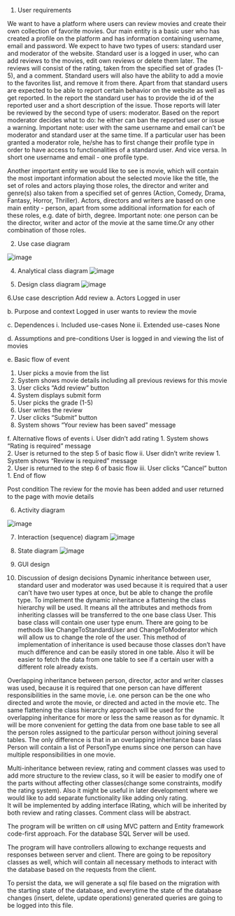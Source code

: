 



1.	User requirements


We want to have a platform where users can review movies and create their own collection of favorite movies. 
Our main entity is a basic user who has created a profile on the platform and has information containing username, email and password. 
We expect to have two types of users: standard user and moderator of the website. Standard user is a logged in user, who can add reviews to the movies, edit own reviews or delete them later. The reviews will consist of the rating, taken from the specified set of grades (1-5), and a comment. Standard users will also have the ability to add a movie to the favorites list, and remove it from there. Apart from that standard users are expected to be able to report certain behavior on the website as well as get reported. In the report the standard user has to provide the id of the reported user and a short description of the issue. Those reports will later be reviewed by the second type of users: moderator. Based on the report moderator decides what to do: he either can ban the reported user or issue a warning.
Important note: user with the same username and email can’t be moderator and standard user at the same time. If a particular user has been granted a moderator role, he/she has to first change their profile type in order to have access to functionalities of a standard user. And vice versa. In short one username and email - one profile type.

Another important entity we would like to see is movie, which will contain the most important information about the selected movie like the title, the set of roles and actors playing those roles, the director and writer and genre(s) also taken from a specified set of genres (Action, Comedy, Drama, Fantasy, Horror, Thriller). Actors, directors and writers are based on one main entity - person, apart from some additional information for each of these roles, e.g. date of birth, degree.
Important note: one person can be the director, writer and actor of the movie at the same time.Or any other combination of those roles.


2.	Use case diagram

   ![image](https://github.com/user-attachments/assets/5480c2e0-9bba-4851-a41f-d18aa34513ce)

 
4.	Analytical class diagram
 ![image](https://github.com/user-attachments/assets/dcca93cd-202f-468d-b4d2-0ed32051c03c)


5.	Design class diagram
 ![image](https://github.com/user-attachments/assets/4e8ad4cf-183e-4fa8-8c89-6f20595a6620)


6.Use case description
Add review
a.	Actors
  Logged in user

b.	Purpose and context
  Logged in user wants to review the movie

c.	Dependences
  i.	Included use-cases
  None
  ii.	Extended use-cases
  None

d.	Assumptions and pre-conditions
  User is logged in and viewing the list of movies

e.	Basic flow of event 
  1.	User picks a movie from the list
  2.	System shows movie details including all previous reviews for this movie
  3.	User clicks “Add review” button
  4.	System displays submit form
  5.	User picks the grade (1-5)
  6.	User writes the review
  7.	User clicks “Submit” button
  8.	System shows “Your review has been saved” message

f.	Alternative flows of events
  i.	User didn’t add rating
    1.  System shows “Rating is required” message	
    2.  User is returned to the step 5 of basic flow
  ii.	User didn’t write review 
    1.  System shows “Review is required” message	
    2.  User is returned to the step 6 of basic flow
  iii.	User clicks “Cancel” button
    1.  End of flow

Post condition
The review for the movie has been added and user returned to the page with movie details


6.	Activity diagram
 
![image](https://github.com/user-attachments/assets/668223e1-a12d-497d-8749-bfb7ae081c13)

7.	Interaction (sequence) diagram
 ![image](https://github.com/user-attachments/assets/3b12e76b-b582-4490-963f-e45fb6930245)


8.	State diagram
 ![image](https://github.com/user-attachments/assets/a5eab48e-1c5b-4182-8bd7-a73ac8959ed8)


9.	GUI design
  

  



10.	Discussion of design decisions
Dynamic inheritance between user, standard user and moderator was used because it is required that a user can’t have two user types at once, but be able to change the profile type.
To implement the dynamic inheritance a flattening the class hierarchy will be used. It means all the attributes and methods from inheriting classes will be transferred to the one base class User. This base class will contain one user type enum. There are going to be methods like ChangeToStandardUser and ChangeToModerator which will allow us to change the role of the user. This method of implementation of inheritance is used because those classes don’t have much difference and can be easily stored in one table. Also it will be easier to fetch the data from one table to see if a certain user with a different role already exists.

Overlapping inheritance between person, director, actor and writer classes was used, because it is required that one person can have different responsibilities in the same movie, i.e. one person can be the one who directed and wrote the movie, or directed and acted in the movie etc.
The same flattening the class hierarchy approach will be used for the overlapping inheritance for more or less the same reason as for dynamic. It will be more convenient for getting the data from one base table to see all the person roles assigned to the particular person without joining several tables. The only difference is that in an overlapping inheritance base class Person will contain a list of PersonType enums since one person can have multiple responsibilities in one movie.

Multi-inheritance between review, rating and comment classes was used to add more structure to the review class, so it will be easier to modify one of the parts without affecting other classes(change some constraints, modify the rating system). Also it might be useful in later development where we would like to add separate functionality like adding only rating.  
It will be implemented by adding interface IRating, which will be inherited by both review and rating classes. Comment class will be abstract.

The program will be written on c# using MVC pattern and Entity framework code-first approach. For the database SQL Server will be used. 

The program will have controllers allowing to exchange requests and responses between server and client. There are going to be repository classes as well, which will contain all necessary methods to interact with the database based on the requests from the client. 

To persist the data, we will generate a sql file based on the migration with the starting state of the database, and everytime the state of the database changes (insert, delete, update operations) generated queries are going to be logged into this file. 





